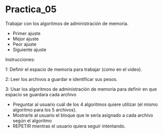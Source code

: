 # Practica_05
Trabajar con los algoritmos de administración de memoria.
 - Primer ajuste
 - Mejor ajuste
 - Peor ajuste
 - Siguiente ajuste

Instrucciones:

1: Definir el espacio de memoria para trabajar (como en el video).


2: Leer los archivos a guardar e identificar sus pesos.

3: Usar los algoritmos de administración de memoria para definir en que espacio se guardara cada archivo 
 - Preguntar al usuario cuál de los 4 algoritmos quiere utilizar (el mismo algoritmo para los 5 archivos).
 - Mostrarle al usuario el bloque que le sería asignado a cada archivo según el algoritmo 
 - REPETIR mientras el usuario quiera seguir intentando.
